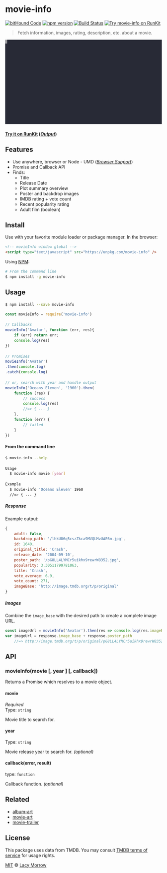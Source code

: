 # movie-info 
[![bitHound Code](https://www.bithound.io/github/lacymorrow/movie-info/badges/code.svg)](https://www.bithound.io/github/lacymorrow/movie-info) [![npm version](https://badge.fury.io/js/movie-info.svg)](https://badge.fury.io/js/movie-info) [![Build Status](https://travis-ci.org/lacymorrow/movie-info.svg?branch=master)](https://travis-ci.org/lacymorrow/movie-info) [![Try movie-info on RunKit](https://badge.runkitcdn.com/movie-info.svg)](https://npm.runkit.com/movie-info)

> Fetch information, images, rating, description, etc. about a movie.

[![movie-info](https://github.com/lacymorrow/movie-info/raw/master/demo.svg?sanitize=true)](https://github.com/lacymorrow/movie-info)

#### [Try it on RunKit](https://runkit.com/lacymorrow/movie-info) ([_Output_](https://movie-info-kdbpuifpuxt8.runkit.sh/?name=Oceans+Eleven))


## Features
 * Use anywhere, browser or Node - UMD (_[Browser Support](https://caniuse.com/#feat=fetch)_)
 * Promise and Callback API
 * Finds:
   * Title
   * Release Date
   * Plot summary overview
   * Poster and backdrop images
   * IMDB rating + vote count
   * Recent popularity rating
   * Adult film (boolean)


## Install

Use with your favorite module loader or package manager. In the browser:

```html
<!-- movieInfo window global -->
<script type="text/javascript" src="https://unpkg.com/movie-info" />
```

Using [NPM](https://npmjs.com):

```bash
# From the command line
$ npm install -g movie-info
```


## Usage

```bash
$ npm install --save movie-info
```

```js
const movieInfo = require('movie-info')

// Callbacks
movieInfo('Avatar', function (err, res){
    if (err) return err;
    console.log(res)
})

// Promises
movieInfo('Avatar')
.then(console.log)
.catch(console.log)

// or, search with year and handle output
movieInfo('Oceans Eleven', '1960').then(
    function (res) {
        // success
        console.log(res)
        //=> { ... }
    },
    function (err) {
        // failed
    }
})
```

#### From the command line

```bash
$ movie-info --help

Usage
  $ movie-info movie [year]

Example
  $ movie-info 'Oceans Eleven' 1960  
  //=> { ... }
```

##### Response

Example output:

```js
{
    adult: false,
    backdrop_path: '/lhkU86q5cszZkca9MVQLMvUAE6m.jpg',
    id: 1640,
    original_title: 'Crash',
    release_date: '2004-09-10',
    poster_path: '/pG8LL4LYMCr5uikhx9rewrW8352.jpg',
    popularity: 3.30511799781063,
    title: 'Crash',
    vote_average: 6.9,
    vote_count: 271,
    imageBase: 'http://image.tmdb.org/t/p/original'
}
```

##### Images

Combine the `image_base` with the desired path to create a complete image URL.

```js
const imageUrl = movieInfo('Avatar').then(res => console.log(res.imageBase + res.poster_path))
var imageUrl = response.image_base + response.poster_path
    //=> http://image.tmdb.org/t/p/original/pG8LL4LYMCr5uikhx9rewrW8352.jpg
```


## API

### movieInfo(movie [, year ] [, callback])

Returns a Promise which resolves to a movie object. 

#### movie

*Required*  
Type: `string`

Movie title to search for.

#### year 

Type: `string`

Movie release year to search for. _(optional)_

#### callback(error, result)

type: `function`

Callback function. _(optional)_


## Related

* [album-art](https://github.com/lacymorrow/album-art)
* [movie-art](https://github.com/lacymorrow/movie-art)
* [movie-trailer](https://github.com/lacymorrow/movie-trailer)


## License

This package uses data from TMDB. You may consult [TMDB terms of service](https://www.themoviedb.org/documentation/api/terms-of-use) for usage rights.

[MIT](http://opensource.org/licenses/MIT) © [Lacy Morrow](http://lacymorrow.com)
